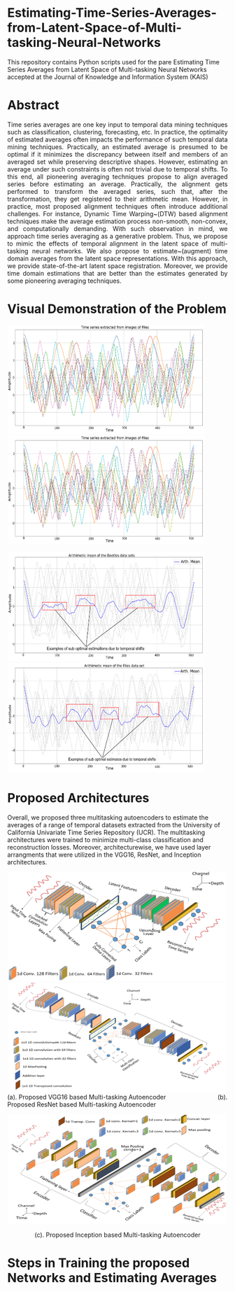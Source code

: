 # Estimating-Time-Series-Averages-from-Latent-Space-of-Multi-tasking-Neural-Networks
This repository contains Python scripts used for the pare Estimating Time Series Averages from Latent Space of Multi-tasking Neural Networks accepted at the Journal of Knowledge and Information System (KAIS)

# Abstract
<p align="justify">
Time series averages are one key input to temporal data mining techniques such as classification, clustering, forecasting, etc. In practice, the optimality of estimated averages often impacts the performance 
of such temporal data mining techniques. Practically, an estimated average is presumed to be optimal if it minimizes the discrepancy between itself and members of an averaged set while preserving descriptive shapes. 
However, estimating an average under such constraints is often not trivial due to temporal shifts. To this end, all pioneering averaging techniques propose to align averaged series before estimating an average. 
Practically, the alignment gets performed to transform the averaged series, such that, after the transformation, they get registered to their arithmetic mean. However, in practice, most proposed alignment techniques 
often introduce additional challenges. For instance, Dynamic Time Warping~(DTW) based alignment techniques make the average estimation process non-smooth, non-convex, and computationally demanding. With such observation 
in mind, we approach time series averaging as a generative problem. Thus, we propose to mimic the effects of temporal alignment in the latent space of multi-tasking neural networks. We also propose to estimate~(augment) 
time domain averages from the latent space representations. With this approach, we provide state-of-the-art latent space registration. Moreover, we provide time domain estimations that are better than the estimates 
generated by some pioneering averaging techniques.

# Visual Demonstration of the Problem
<p>
 <img src="Images/Beetles_TS.png" height="250" width="450" >
 <img src="Images/Flies_TS.png" height="250" width="450" >
</p>
<p>
 <img src="Images/Beetles_Arth.png" height="250" width="450" >
 <img src="Images/Flies_Arth.png" height="250" width="450" >
</p>

# Proposed Architectures 
Overall, we proposed three multitasking autoencoders to estimate the averages of a range of temporal datasets extracted from the University of California Univariate Time Series Repository (UCR). The multitasking architectures were trained to minimize multi-class classification and reconstruction losses. Moreover, architecturewise, we have used layer arrangments that were utilized in the VGG16, ResNet, and Inception architectures.   
<p>
 <img src="Images/VGG_Based_MT_Arch.png" height="250" width="500" >
 <img src="Images/ResNet_Based_MT_Arch.png" height="250" width="500" >
     (a). Proposed VGG16 based Multi-tasking Autoencoder &nbsp; &nbsp; &nbsp; &nbsp; &nbsp; &nbsp; &nbsp; &nbsp; &nbsp; &nbsp; &nbsp; &nbsp; &nbsp; &nbsp; &nbsp;(b). Proposed ResNet based Multi-tasking Autoencoder
</p>
<p align="center">
 <img src="Images/Inception_Based_MT_Arch.png" height="250" width="500" >
</p>
<p align="center">
  (c). Proposed Inception based Multi-tasking Autoencoder
 </p>

# Steps in Training the proposed Networks and Estimating Averages
